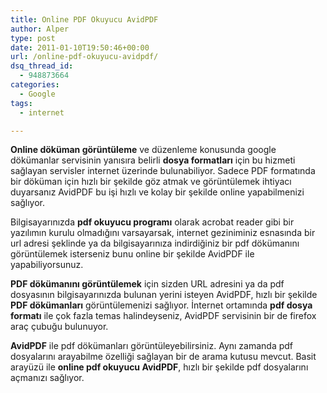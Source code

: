 ```yaml
---
title: Online PDF Okuyucu AvidPDF
author: Alper
type: post
date: 2011-01-10T19:50:46+00:00
url: /online-pdf-okuyucu-avidpdf/
dsq_thread_id:
  - 948873664
categories:
  - Google
tags:
  - internet

---
```

**Online döküman görüntüleme** ve düzenleme konusunda google dökümanlar servisinin yanısıra belirli **dosya formatları** için bu hizmeti sağlayan servisler internet üzerinde bulunabiliyor. Sadece PDF formatında bir döküman için hızlı bir şekilde göz atmak ve görüntülemek ihtiyacı duyarsanız AvidPDF bu işi hızlı ve kolay bir şekilde online yapabilmenizi sağlıyor.

Bilgisayarınızda **pdf okuyucu programı** olarak acrobat reader gibi bir yazılımın kurulu olmadığını varsayarsak, internet geziniminiz esnasında bir url adresi şeklinde ya da bilgisayarınıza indirdiğiniz bir pdf dökümanını görüntülemek isterseniz bunu online bir şekilde AvidPDF ile yapabiliyorsunuz.

**PDF dökümanını görüntülemek** için sizden URL adresini ya da pdf dosyasının bilgisayarınızda bulunan yerini isteyen AvidPDF, hızlı bir şekilde **PDF dökümanları** görüntülemenizi sağlıyor. İnternet ortamında **pdf dosya formatı** ile çok fazla temas halindeyseniz, AvidPDF servisinin bir de firefox araç çubuğu bulunuyor.

**AvidPDF** ile pdf dökümanları görüntüleyebilirsiniz. Aynı zamanda pdf dosyalarını arayabilme özelliği sağlayan bir de arama kutusu mevcut. Basit arayüzü ile **online pdf okuyucu AvidPDF**, hızlı bir şekilde pdf dosyalarını açmanızı sağlıyor.